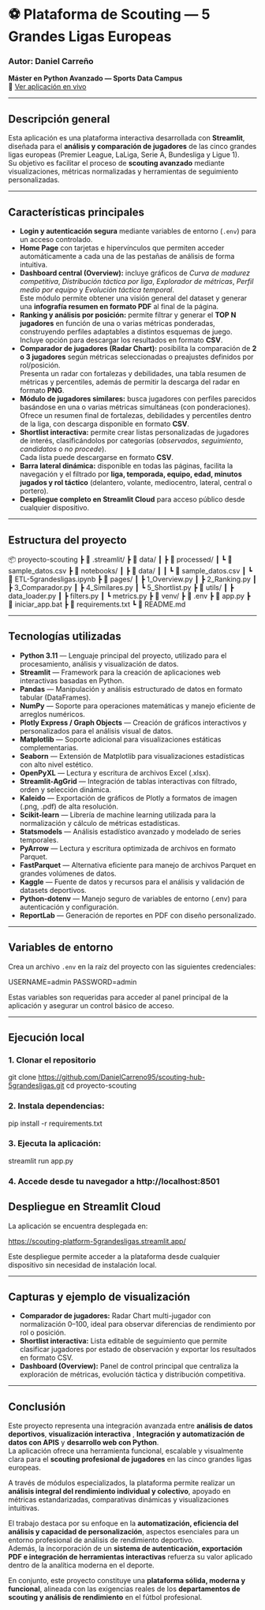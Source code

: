 # ⚽ Plataforma de Scouting — 5 Grandes Ligas Europeas

### Autor: **Daniel Carreño**  
**Máster en Python Avanzado — Sports Data Campus**  
🔗 [Ver aplicación en vivo](https://scouting-platform-5grandesligas.streamlit.app/)

---

## Descripción general

Esta aplicación es una plataforma interactiva desarrollada con **Streamlit**, diseñada para el **análisis y comparación de jugadores** de las cinco grandes ligas europeas (Premier League, LaLiga, Serie A, Bundesliga y Ligue 1).  
Su objetivo es facilitar el proceso de **scouting avanzado** mediante visualizaciones, métricas normalizadas y herramientas de seguimiento personalizadas.

---

## Características principales

- **Login y autenticación segura** mediante variables de entorno (`.env`) para un acceso controlado.  
- **Home Page** con tarjetas e hipervínculos que permiten acceder automáticamente a cada una de las pestañas de análisis de forma intuitiva.  
- **Dashboard central (Overview):** incluye gráficos de *Curva de madurez competitiva*, *Distribución táctica por liga*, *Explorador de métricas*, *Perfil medio por equipo* y *Evolución táctica temporal*.  
  Este módulo permite obtener una visión general del dataset y generar una **infografía resumen en formato PDF** al final de la página.  
- **Ranking y análisis por posición:** permite filtrar y generar el **TOP N jugadores** en función de una o varias métricas ponderadas, construyendo perfiles adaptables a distintos esquemas de juego.  
  Incluye opción para descargar los resultados en formato **CSV**.  
- **Comparador de jugadores (Radar Chart):** posibilita la comparación de **2 o 3 jugadores** según métricas seleccionadas o preajustes definidos por rol/posición.  
  Presenta un radar con fortalezas y debilidades, una tabla resumen de métricas y percentiles, además de permitir la descarga del radar en formato **PNG**.  
- **Módulo de jugadores similares:** busca jugadores con perfiles parecidos basándose en una o varias métricas simultáneas (con ponderaciones).  
  Ofrece un resumen final de fortalezas, debilidades y percentiles dentro de la liga, con descarga disponible en formato **CSV**.  
- **Shortlist interactiva:** permite crear listas personalizadas de jugadores de interés, clasificándolos por categorías (*observados*, *seguimiento*, *candidatos* o *no procede*).  
  Cada lista puede descargarse en formato **CSV**.  
- **Barra lateral dinámica:** disponible en todas las páginas, facilita la navegación y el filtrado por **liga, temporada, equipo, edad, minutos jugados y rol táctico** (delantero, volante, mediocentro, lateral, central o portero).  
- **Despliegue completo en Streamlit Cloud** para acceso público desde cualquier dispositivo.

---

## Estructura del proyecto

📦 proyecto-scouting
┣ 📂 .streamlit/
┣ 📂 data/
┃ ┣ 📂 processed/
┃ ┗ 📜 sample_datos.csv
┣ 📂 notebooks/
┃ ┣ 📂 data/
┃ ┃ ┗ 📜 sample_datos.csv
┃ ┗ 📜 ETL-5grandesligas.ipynb
┣ 📂 pages/
┃ ┣ 1_Overview.py
┃ ┣ 2_Ranking.py
┃ ┣ 3_Comparador.py
┃ ┣ 4_Similares.py
┃ ┗ 5_Shortlist.py
┣ 📂 utils/
┃ ┣ data_loader.py
┃ ┣ filters.py
┃ ┗ metrics.py
┣ 📂 venv/
┣ 📜 .env
┣ 📜 app.py
┣ 📜 iniciar_app.bat
┣ 📜 requirements.txt
┗ 📜 README.md

---

## Tecnologías utilizadas

- **Python 3.11** — Lenguaje principal del proyecto, utilizado para el procesamiento, análisis y visualización de datos.  
- **Streamlit** — Framework para la creación de aplicaciones web interactivas basadas en Python.  
- **Pandas** — Manipulación y análisis estructurado de datos en formato tabular (DataFrames).  
- **NumPy** — Soporte para operaciones matemáticas y manejo eficiente de arreglos numéricos.  
- **Plotly Express / Graph Objects** — Creación de gráficos interactivos y personalizados para el análisis visual de datos.  
- **Matplotlib** — Soporte adicional para visualizaciones estáticas complementarias.  
- **Seaborn** — Extensión de Matplotlib para visualizaciones estadísticas con alto nivel estético.  
- **OpenPyXL** — Lectura y escritura de archivos Excel (.xlsx).  
- **Streamlit-AgGrid** — Integración de tablas interactivas con filtrado, orden y selección dinámica.  
- **Kaleido** — Exportación de gráficos de Plotly a formatos de imagen (.png, .pdf) de alta resolución.  
- **Scikit-learn** — Librería de machine learning utilizada para la normalización y cálculo de métricas estadísticas.  
- **Statsmodels** — Análisis estadístico avanzado y modelado de series temporales.  
- **PyArrow** — Lectura y escritura optimizada de archivos en formato Parquet.  
- **FastParquet** — Alternativa eficiente para manejo de archivos Parquet en grandes volúmenes de datos.  
- **Kaggle** — Fuente de datos y recursos para el análisis y validación de datasets deportivos.  
- **Python-dotenv** — Manejo seguro de variables de entorno (.env) para autenticación y configuración.  
- **ReportLab** — Generación de reportes en PDF con diseño personalizado.  

---

## Variables de entorno

Crea un archivo `.env` en la raíz del proyecto con las siguientes credenciales:

USERNAME=admin
PASSWORD=admin


Estas variables son requeridas para acceder al panel principal de la aplicación y asegurar un control básico de acceso.

---

## Ejecución local

### 1. Clonar el repositorio

git clone https://github.com/DanielCarreno95/scouting-hub-5grandesligas.git
cd proyecto-scouting

### 2. Instala dependencias:

pip install -r requirements.txt

### 3. Ejecuta la aplicación:

streamlit run app.py

### 4. Accede desde tu navegador a http://localhost:8501

## Despliegue en Streamlit Cloud
La aplicación se encuentra desplegada en:

https://scouting-platform-5grandesligas.streamlit.app/

Este despliegue permite acceder a la plataforma desde cualquier dispositivo sin necesidad de instalación local.

---

## Capturas y ejemplo de visualización

- **Comparador de jugadores:** Radar Chart multi-jugador con normalización 0–100, ideal para observar diferencias de rendimiento por rol o posición.  
- **Shortlist interactiva:** Lista editable de seguimiento que permite clasificar jugadores por estado de observación y exportar los resultados en formato CSV.  
- **Dashboard (Overview):** Panel de control principal que centraliza la exploración de métricas, evolución táctica y distribución competitiva.  

---

## Conclusión

Este proyecto representa una integración avanzada entre **análisis de datos deportivos**, **visualización interactiva** , **Integración y automatización de datos con APIS** y **desarrollo web con Python**.  
La aplicación ofrece una herramienta funcional, escalable y visualmente clara para el **scouting profesional de jugadores** en las cinco grandes ligas europeas.  

A través de módulos especializados, la plataforma permite realizar un **análisis integral del rendimiento individual y colectivo**, apoyado en métricas estandarizadas, comparativas dinámicas y visualizaciones intuitivas.  

El trabajo destaca por su enfoque en la **automatización, eficiencia del análisis y capacidad de personalización**, aspectos esenciales para un entorno profesional de análisis de rendimiento deportivo.  
Además, la incorporación de un **sistema de autenticación, exportación PDF e integración de herramientas interactivas** refuerza su valor aplicado dentro de la analítica moderna en el deporte.  

En conjunto, este proyecto constituye una **plataforma sólida, moderna y funcional**, alineada con las exigencias reales de los **departamentos de scouting y análisis de rendimiento** en el fútbol profesional.
